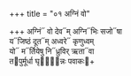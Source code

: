 +++
title = "०१ अग्निं वो"

+++
अग्निं᳓ वो देव᳓म् अग्नि᳓भिः सजो᳓षा  
य᳓जिष्ठं दूत᳓म् अध्वरे᳓ कृणुध्वम्  
यो᳓ म᳓र्तियेषु नि᳓ध्रुविर् ऋता᳓वा  
त᳓पुर्मूर्धा घृता᳐᳓न्नः पवाकः᳓+